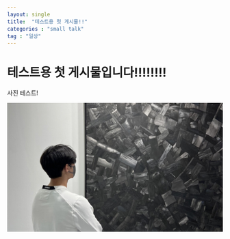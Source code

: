 ```yaml
---
layout: single
title:  "테스트용 첫 게시물!!"
categories : "small talk"
tag : "일상"
---
```


# 테스트용 첫 게시물입니다!!!!!!!!


사진 테스트!

<img src="../images/2022-06-13-test/이배 작품 감상 사진-16566919949123.jpg" alt="이배 작품 감상 사진" style="zoom: 80%;" />

